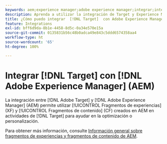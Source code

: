 ```yaml
---
keywords: aem;experience manager;adobe experience manager;integrar;integración;fragmentos de experiencia
description: Aprenda a utilizar la integración de Target y Experience Manager.
title: ¿Cómo puedo integrar  [!DNL Target]  con Adobe Experience Manager (AEM)?
feature: Integrations
exl-id: bff6d9da-8b1e-4458-8d5c-0a34e570e15a
source-git-commit: 0135831b56c48b0adca49e843c5ddd6574358aa4
workflow-type: ht
source-wordcount: '65'
ht-degree: 100%

---
```


# Integrar [!DNL Target] con [!DNL Adobe Experience Manager] (AEM)

La integración entre [!DNL Adobe Target] y [!DNL Adobe Experience Manager] (AEM) permite utilizar [!UICONTROL Fragmentos de experiencias] (XF) y [!UICONTROL Fragmentos de contenido] (CF) creados en AEM en actividades de [!DNL Target] para ayudar en la optimización o personalización.

Para obtener más información, consulte [Información general sobre fragmentos de experiencias y fragmentos de contenido de AEM](/help/main/c-integrating-target-with-mac/aem/aem-experience-and-content-fragments.md).
